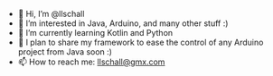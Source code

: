 - 👋 Hi, I’m @llschall
- 👀 I’m interested in Java, Arduino, and many other stuff :)
- 🌱 I’m currently learning Kotlin and Python
- 💞️  I plan to share my framework to ease the control of any Arduino project from Java soon :)
- 📫 How to reach me: llschall@gmx.com

<!---
llschall/llschall is a ✨ special ✨ repository because its `README.md` (this file) appears on your GitHub profile.
You can click the Preview link to take a look at your changes.
--->
